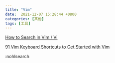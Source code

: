 ```yaml
---
title: "Vim"
date:  2021-12-07 15:28:44 +0800
categories: [其他]
tags: [工具]
---
```


[How to Search in Vim / Vi](https://linuxize.com/post/vim-search/)

[91 Vim Keyboard Shortcuts to Get Started with Vim](https://techinscribed.com/91-vim-keyboard-shortcuts/)

:nohlsearch
